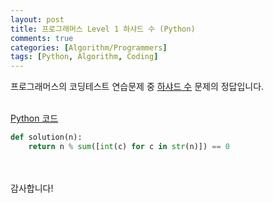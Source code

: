 ```yaml
---
layout: post
title: 프로그래머스 Level 1 하샤드 수 (Python)
comments: true
categories: [Algorithm/Programmers]
tags: [Python, Algorithm, Coding]
---
```


프로그래머스의 코딩테스트 연습문제 중 [하샤드 수](https://programmers.co.kr/learn/courses/30/lessons/12947) 문제의 정답입니다.
<br><br>

<u> Python 코드</u>
<br>

```python
def solution(n):
    return n % sum([int(c) for c in str(n)]) == 0
```

<br><br>
감사합니다!
